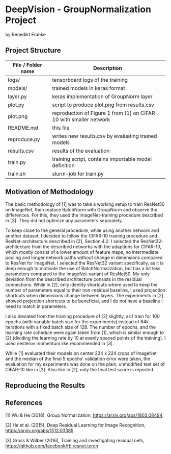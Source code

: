 # DeepVision - GroupNormalization Project
 by Benedikt Franke

## Project Structure
| File / Folder name | Description  |
| ------------------ |----------- |
| logs/              | tensorboard logs of the training |
| models/            | trained models in keras format   |
| layer.py           | keras implementation of GroupNorm layer |
| plot.py            | script to produce plot.png from results.csv |
| plot.png           | reproduction of Figure 1 from [1] on CIFAR-10 with smaller network |
| README.md          | this file |
| reproduce.py       | writes new results.csv by evaluating trained models |
| results.csv        | results of the evaluation                           |
| train.py           | training script, contains importable model definition |
| train.sh           | slurm-job for train.py |

## Motivation of Methodology
The basic methodology of [1] was to take a working setup to train ResNet50 on ImageNet, 
then replace BatchNorm with GroupNorm and observe the differences.
For this, they used the ImageNet-training procedure described in [3].
They did not optimize any parameters separately.

To keep close to the general procedure, while using another network and another dataset, 
I decided to follow the CIFAR-10 training procedure and ResNet-architecture described in [2], Section 4.2. 
I selected the ResNet32-architecture from the described networks with the adaptions for CIFAR-10, 
which mostly consist of a lower amount of feature maps, no intermediate pooling and longer network 
paths without change in dimensions compared to ResNet for ImageNet.
I selected the ResNet32 variant specifically, as it is deep enough to motivate the use of BatchNormalization,
but has a lot less parameters compared to the ImageNet-variant of ResNet50.
My only deviation from the described architecture consists in the residual connections. 
While in [2], only identity shortcuts where used to keep the number of parameters equal to their 
non-residual baseline, I used projection shortcuts when dimensions change between layers. 
The experiments in [2] showed projection shortcuts to be beneficial, and I do not have a baseline 
I need to match in parameters.

I also deviated from the training procedure of [2] slightly, as I train for 100 epochs 
(with variable batch size for the experiments) instead of 64k iterations with a fixed batch size of 128.
The number of epochs, and the learning rate schedule were again taken from [1], 
which is similar enough to [2] (dividing the learning rate by 10 at evenly spaced points of the training).
I used nesterov momentum like recommended in [3].

While [1] evaluated their models on center 224 x 224 crops of ImageNet and the median 
of the final 5 epochs' validation error were taken, 
the evaluation for my experiments was done on the plain, unmodified test set of CIFAR-10 like in [2].
Also like in [2], only the final test score is reported.

## Reproducing the Results

## References
[1] Wu & He (2018), Group Normalization, https://arxiv.org/abs/1803.08494

[2] He et al. (2015), Deep Residual Learning for Image Recognition, https://arxiv.org/abs/1512.03385

[3] Gross & Wilber (2016), Training and investigating residual nets, https://github.com/facebook/fb.resnet.torch
